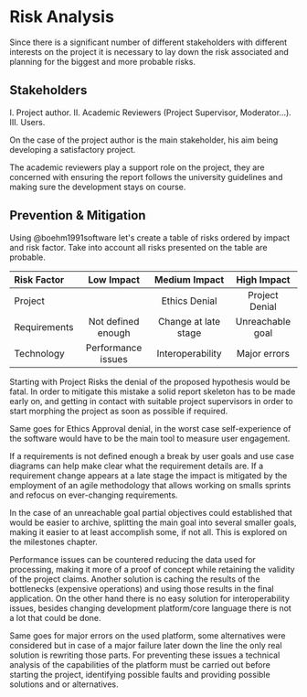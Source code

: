 Risk Analysis
=============

Since there is a significant number of different stakeholders with different
interests on the project it is necessary to lay down the risk associated and
planning for the biggest and more probable risks.


Stakeholders
------------
I.  Project author.
II.  Academic Reviewers (Project Supervisor, Moderator...).
III.  Users.

On the case of the project author is the main stakeholder, his aim being
developing a satisfactory project.

The academic reviewers play a support role on the project, they are concerned
with ensuring the report follows the university guidelines and making sure
the development stays on course.


Prevention & Mitigation
-----------------------
Using @boehm1991software let's create a table of risks ordered by impact and
risk factor. Take into account all risks presented on the table are probable.

| Risk Factor  |     Low Impact     |     Medium Impact    |    High Impact   |
|:------------ |:------------------:|:--------------------:|:----------------:|
|   Project    |                    |    Ethics Denial     |  Project Denial  |
| Requirements | Not defined enough | Change at late stage | Unreachable goal |
|  Technology  | Performance issues |   Interoperability   |   Major errors   |

Starting with Project Risks the denial of the proposed hypothesis would be
fatal.
In order to mitigate this mistake a solid report skeleton has to be made early
on, and getting in contact with suitable project supervisors in order to start
morphing the project as soon as possible if required.

Same goes for Ethics Approval denial, in the worst case self-experience of the
software would have to be the main tool to measure user engagement.

If a requirements is not defined enough a break by user goals and use case
diagrams can help make clear what the requirement details are.
If a requirement change appears at a late stage the impact is mitigated by the
employment of an agile methodology that allows working on smalls sprints and
refocus on ever-changing requirements.

In the case of an unreachable goal partial objectives could established that
would be easier to archive, splitting the main goal into several smaller goals,
making it easier to at least accomplish some, if not all.
This is explored on the milestones chapter.

Performance issues can be countered reducing the data used for processing,
making it more of a proof of concept while retaining the validity of the
project claims.
Another solution is caching the results of the bottlenecks (expensive
operations) and using those results in the final application.
On the other hand there is no easy solution for interoperability issues,
besides changing development platform/core language there is not a lot that
could be done.

Same goes for major errors on the used platform, some alternatives were
considered but in case of a major failure later down the line the only real
solution is rewriting those parts.
For preventing these issues a technical analysis of the capabilities of the
platform must be carried out before starting the project, identifying possible
faults and providing possible solutions and or alternatives.

<!-- Technical assessment of Kivy / compare kivy to other frameworks -->
